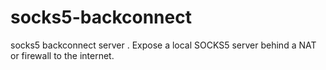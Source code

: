 # socks5-backconnect
socks5 backconnect server . Expose a local SOCKS5 server behind a NAT or firewall to the internet. 

